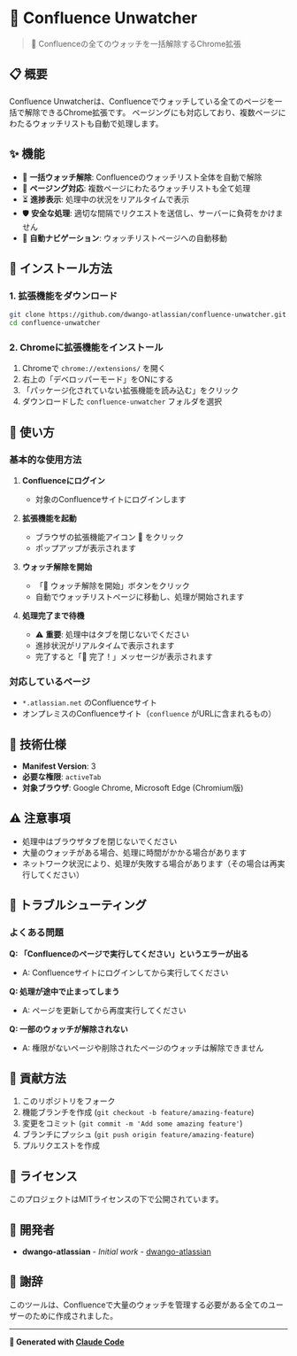# 🙈 Confluence Unwatcher

> 🚀 Confluenceの全てのウォッチを一括解除するChrome拡張

## 📋 概要

Confluence Unwatcherは、Confluenceでウォッチしている全てのページを一括で解除できるChrome拡張です。
ページングにも対応しており、複数ページにわたるウォッチリストも自動で処理します。

## ✨ 機能

- 🎯 **一括ウォッチ解除**: Confluenceのウォッチリスト全体を自動で解除
- 🔄 **ページング対応**: 複数ページにわたるウォッチリストも全て処理
- ⏳ **進捗表示**: 処理中の状況をリアルタイムで表示
- 🛡️ **安全な処理**: 適切な間隔でリクエストを送信し、サーバーに負荷をかけません
- 📍 **自動ナビゲーション**: ウォッチリストページへの自動移動

## 🚀 インストール方法

### 1. 拡張機能をダウンロード

```bash
git clone https://github.com/dwango-atlassian/confluence-unwatcher.git
cd confluence-unwatcher
```

### 2. Chromeに拡張機能をインストール

1. Chromeで `chrome://extensions/` を開く
2. 右上の「デベロッパーモード」をONにする
3. 「パッケージ化されていない拡張機能を読み込む」をクリック
4. ダウンロードした `confluence-unwatcher` フォルダを選択

## 📖 使い方

### 基本的な使用方法

1. **Confluenceにログイン**
   - 対象のConfluenceサイトにログインします

2. **拡張機能を起動**
   - ブラウザの拡張機能アイコン 🙈 をクリック
   - ポップアップが表示されます

3. **ウォッチ解除を開始**
   - 「🎯 ウォッチ解除を開始」ボタンをクリック
   - 自動でウォッチリストページに移動し、処理が開始されます

4. **処理完了まで待機**
   - ⚠️ **重要**: 処理中はタブを閉じないでください
   - 進捗状況がリアルタイムで表示されます
   - 完了すると「🎉 完了！」メッセージが表示されます

### 対応しているページ

- `*.atlassian.net` のConfluenceサイト
- オンプレミスのConfluenceサイト（`confluence` がURLに含まれるもの）

## 🔧 技術仕様

- **Manifest Version**: 3
- **必要な権限**: `activeTab`
- **対象ブラウザ**: Google Chrome, Microsoft Edge (Chromium版)

## ⚠️ 注意事項

- 処理中はブラウザタブを閉じないでください
- 大量のウォッチがある場合、処理に時間がかかる場合があります
- ネットワーク状況により、処理が失敗する場合があります（その場合は再実行してください）

## 🐛 トラブルシューティング

### よくある問題

**Q: 「Confluenceのページで実行してください」というエラーが出る**
- A: Confluenceサイトにログインしてから実行してください

**Q: 処理が途中で止まってしまう**
- A: ページを更新してから再度実行してください

**Q: 一部のウォッチが解除されない**
- A: 権限がないページや削除されたページのウォッチは解除できません

## 🤝 貢献方法

1. このリポジトリをフォーク
2. 機能ブランチを作成 (`git checkout -b feature/amazing-feature`)
3. 変更をコミット (`git commit -m 'Add some amazing feature'`)
4. ブランチにプッシュ (`git push origin feature/amazing-feature`)
5. プルリクエストを作成

## 📝 ライセンス

このプロジェクトはMITライセンスの下で公開されています。

## 👥 開発者

- **dwango-atlassian** - *Initial work* - [dwango-atlassian](https://github.com/dwango-atlassian)

## 🙏 謝辞

このツールは、Confluenceで大量のウォッチを管理する必要がある全てのユーザーのために作成されました。

---

**🤖 Generated with [Claude Code](https://claude.ai/code)**